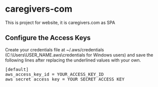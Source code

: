 # caregivers-com
This is project for website, it is caregivers.com as SPA


## Configure the Access Keys
Create your credentials file at ~/.aws/credentials (C:\Users\USER_NAME\.aws\credentials for Windows users) and save the following lines after replacing the underlined values with your own.
<pre>
[default]
aws_access_key_id = YOUR_ACCESS_KEY_ID
aws_secret_access_key = YOUR_SECRET_ACCESS_KEY
</pre>

